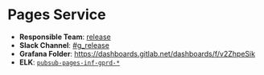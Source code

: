 <!-- MARKER: do not edit this section directly. Edit services/service-mappings.yml then run scripts/generate-docs -->
#  Pages Service

* **Responsible Team**: [release](https://about.gitlab.com/handbook/engineering/dev-backend/)
* **Slack Channel**: [#g_release](https://gitlab.slack.com/archives/production/g_release)
* **Grafana Folder**: https://dashboards.gitlab.net/dashboards/f/v2ZhpeSik
* **ELK**: [`pubsub-pages-inf-gprd-*`](https://log.gitlab.net/goto/00a732029c1448a741c8730c04038fd9)
<!-- END_MARKER -->
